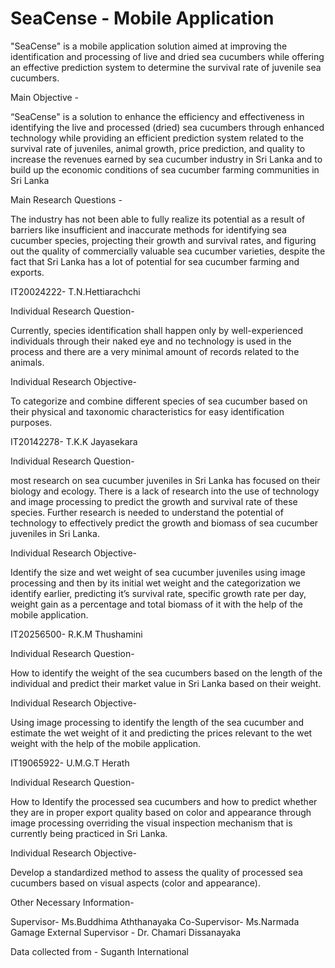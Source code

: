 # SeaCense - Mobile Application

"SeaCense" is a mobile application solution aimed at improving the
identification and processing of live and dried sea cucumbers while offering an 
effective prediction system to determine the survival rate of juvenile sea cucumbers.

Main Objective - 

“SeaCense" is a solution to enhance the efficiency and effectiveness in
identifying the live and processed (dried) sea cucumbers through enhanced technology 
while providing an efficient prediction system related to the survival rate of juveniles,
animal growth, price prediction, and quality to increase the revenues earned by sea cucumber industry
in Sri Lanka and to build up the economic conditions of sea cucumber farming communities in Sri Lanka

Main Research Questions -

The industry has not been able to fully realize its
potential as a result of barriers like insufficient and inaccurate methods for identifying sea cucumber species,
projecting their growth and survival rates, and figuring out the quality of commercially valuable sea cucumber varieties,
despite the fact that Sri Lanka has a lot of potential for sea cucumber farming and exports.



IT20024222- T.N.Hettiarachchi

Individual Research Question-

Currently, species identification shall happen only by well-experienced individuals
through their naked eye and no technology is used in the process and there are a very minimal amount of records related to the animals.

Individual Research Objective-

To categorize and combine different species of sea cucumber based on their physical and taxonomic characteristics for easy identification purposes.



IT20142278- T.K.K Jayasekara

Individual Research Question-

most research on sea cucumber juveniles in Sri Lanka has focused 
on their biology and ecology. There is a lack of research into the use of technology and image processing
to predict the growth and survival rate of these species. Further research is needed to understand the potential of technology to 
effectively predict the growth and biomass of sea cucumber juveniles in Sri Lanka.

Individual Research Objective-

Identify the size and wet weight of sea cucumber juveniles using image processing and then by its initial wet weight and 
the categorization we identify earlier, predicting it’s survival rate, specific growth rate per day, weight gain as a percentage and
total biomass of it with the help of the mobile application.

IT20256500- R.K.M Thushamini

Individual Research Question-

How to identify the weight of the sea cucumbers based on the length of the individual and predict their market value in Sri Lanka based on their weight.

Individual Research Objective-

Using image processing to identify the length of the sea cucumber and estimate the wet weight of it
and predicting the prices relevant to the wet weight with the help of the mobile application.

IT19065922- U.M.G.T Herath

Individual Research Question-

How to Identify the processed sea cucumbers and how to predict whether they are in proper export quality 
based on color and appearance through image processing overriding the visual inspection mechanism that is currently being practiced in Sri Lanka.

Individual Research Objective-

Develop a standardized method to assess the quality of processed sea cucumbers based on visual aspects (color and appearance).



Other Necessary Information-

Supervisor- Ms.Buddhima Aththanayaka
Co-Supervisor- Ms.Narmada Gamage
External Supervisor - Dr. Chamari Dissanayaka

Data collected from - Suganth International 